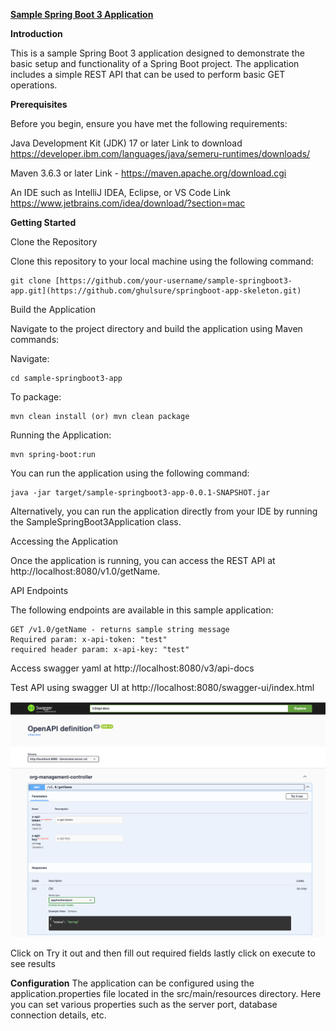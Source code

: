 [**Sample Spring Boot 3 Application**](https://github.com/ghulsure/springboot-app-template)

**Introduction**

This is a sample Spring Boot 3 application designed to demonstrate the basic setup and functionality of a Spring Boot project. The application includes a simple REST API that can be used to perform basic GET operations.

**Prerequisites**

Before you begin, ensure you have met the following requirements:

Java Development Kit (JDK) 17 or later Link to download https://developer.ibm.com/languages/java/semeru-runtimes/downloads/

Maven 3.6.3 or later Link - https://maven.apache.org/download.cgi

An IDE such as IntelliJ IDEA, Eclipse, or VS Code Link https://www.jetbrains.com/idea/download/?section=mac

**Getting Started**

Clone the Repository

Clone this repository to your local machine using the following command:

    git clone [https://github.com/your-username/sample-springboot3-app.git](https://github.com/ghulsure/springboot-app-skeleton.git)

Build the Application

Navigate to the project directory and build the application using Maven commands:


Navigate: 

    cd sample-springboot3-app

To package:

    mvn clean install (or) mvn clean package

Running the Application: 

    mvn spring-boot:run 

You can run the application using the following command:

    java -jar target/sample-springboot3-app-0.0.1-SNAPSHOT.jar

Alternatively, you can run the application directly from your IDE by running the SampleSpringBoot3Application class.

Accessing the Application

Once the application is running, you can access the REST API at http://localhost:8080/v1.0/getName.

API Endpoints

The following endpoints are available in this sample application:

    GET /v1.0/getName - returns sample string message
    Required param: x-api-token: "test"
    required header param: x-api-key: "test"

Access swagger yaml at http://localhost:8080/v3/api-docs


Test API using swagger UI at http://localhost:8080/swagger-ui/index.html

![img.png](src/main/resources/img.png)

Click on Try it out and then fill out required fields lastly click on execute to see results

**Configuration**
The application can be configured using the application.properties file located in the src/main/resources directory. Here you can set various properties such as the server port, database connection details, etc.
